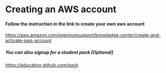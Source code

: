 # Creating an AWS account

#### Follow the instruction in the link to create your own aws account

https://aws.amazon.com/premiumsupport/knowledge-center/create-and-activate-aws-account

##### You can also signup for a student pack [Optional]
https://education.github.com/pack
